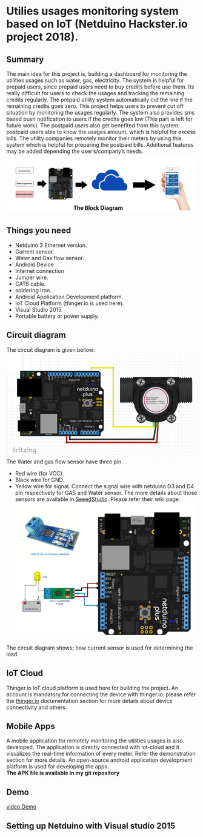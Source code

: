 # Utilies usages monitoring system based on IoT (Netduino Hackster.io project 2018).
## Summary
The main idea for this project is, building a dashboard for monitoring the utilities usages such as water, gas, electricity. The system is helpful for prepaid users, since prepaid users need to buy credits before use them. Its really difficult for users to check the usages and tracking the remaining credits regularly. The prepaid utility system automatically cut the line if the remaining credits goes zero. This project helps users to prevent cut off situation by monitoring the usages regularly. The system also provides sms based push notification to users if the credits goes low (This part is left for future work). The postpaid users also get benefited from this system. postpaid users able to know the usages amount, which is helpful for excess bills. The utility companies remotely monitor their meters by using this system which is helpful for preparing the postpaid bills. Additional features may be added depending the user’s/company’s needs.
![The block diagram of the system.](/figure/block_diagram.jpg)
## Things you need
- Netduino 3 Ethernet version.
- Current sensor.
- Water and Gas flow sensor.
- Android Device
- Internet connection
- Jumper wire.
- CAT5 cable.
- soldering Iron.
- Android Application Development platform.
- IoT Cloud Platform (thinger.io is used here).
- Visual Studio 2015.
- Portable battery or power supply.
## Circuit diagram
The circuit diagram is given bellow:
![circuit diagram-02.](/figure/water_flow.jpg)
The Water and gas flow sensor have three pin.
- Red wire (for VCC).
- Black wire for GND.
- Yellow wire for signal.
Connect the signal wire with netduino D3 and D4 pin respectively for GAS and Water sensor. The more details about those sensors are available in [SeeedStudio](https://www.seeedstudio.com/G1&2%22-Water-Flow-Sensor-p-635.html). Please refer their wiki page.
![circuit diagram-01.](/figure/current.png)

The circuit diagram shows; how current sensor is used for determining the load.
## IoT Cloud
Thinger.io IoT cloud platform is used here for building the project. An account is mandatory for connecting the device with thinger.io. please refer the [thinger.io](http://docs.thinger.io/arduino) documentation section for more details about device connectivity and others.
## Mobile Apps
A mobile application for remotely monitoring the utilities usages is also developed. The application is directly connected with iot-cloud and it visualizes the real-time information of every meter. Refer the demonstration section for more details. An open-source android application development platform is used for developing the apps.
</br>**The APK file is available in my git repository** 
## Demo
[video Demo](https://youtu.be/kCX88yjWsZo)
## Setting up Netduino with Visual studio 2015
